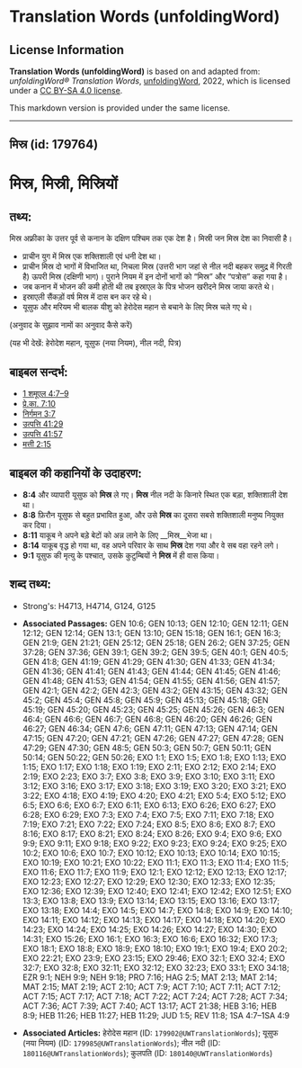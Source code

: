 # Translation Words (unfoldingWord)

## License Information

**Translation Words (unfoldingWord)** is based on and adapted from: _unfoldingWord® Translation Words_, [unfoldingWord](https://unfoldingword.org/utw), 2022, which is licensed under a [CC BY-SA 4.0 license](https://creativecommons.org/licenses/by-sa/4.0/legalcode.en).

This markdown version is provided under the same license.



--------------------------------

## मिस्र (id: 179764)

मिस्र, मिस्री, मिस्रियों
========================

तथ्य:
-----

मिस्र अफ्रीका के उत्तर पूर्व से कनान के दक्षिण पश्चिम तक एक देश है। मिस्री जन मिस्र देश का निवासी है।

* प्राचीन युग में मिस्र एक शक्तिशाली एवं धनी देश था।
* प्राचीन मिस्र दो भागों में विभाजित था, निचला मिस्र (उत्तरी भाग जहां से नील नदी बहकर समुद्र में गिरती है) ऊपरी मिस्र (दक्षिणी भाग)। पुराने नियम में इन दोनों भागों को “मिस्र” और “पत्रोस” कहा गया है।
* जब कनान में भोजन की कमी होती थी तब इस्राएल के पित्र भोजन खरीदने मिस्र जाया करते थे।
* इस्राएली सैंकड़ों वर्ष मिस्र में दास बन कर रहे थे।
* यूसुफ और मरियम भी बालक यीशु को हेरोदेस महान से बचाने के लिए मिस्र चले गए थे।

(अनुवाद के सुझाव नामों का अनुवाद कैसे करें)

(यह भी देखें: हेरोदेश महान, यूसुफ (नया नियम), नील नदी, पित्र)

बाइबल सन्दर्भ:
--------------

* [1 शमूएल 4:7–9](https://ref.ly/1Sam0:0)
* [प्रे.का. 7:10](https://ref.ly/Acts7:10)
* [निर्गमन 3:7](https://ref.ly/Exod3:7)
* [उत्पत्ति 41:29](https://ref.ly/Gen41:29)
* [उत्पत्ति 41:57](https://ref.ly/Gen41:57)
* [मत्ती 2:15](https://ref.ly/Matt2:15)

बाइबल की कहानियों के उदाहरण:
----------------------------

* **8:4** और व्यापारी यूसुफ को **मिस्र** ले गए। **मिस्र** नील नदी के किनारे स्थित एक बड़ा, शक्तिशाली देश था।
* **8:8** फ़िरौन यूसुफ से बहुत प्रभावित हुआ, और उसे **मिस्र** का दूसरा सबसे शक्तिशाली मनुष्य नियुक्त कर दिया।
* **8:11** याकूब ने अपने बड़े बेटों को अन्न लाने के लिए \_\_मिस्र\_\_भेजा था।
* **8:14** याकूब वृद्ध हो गया था, वह अपने परिवार के साथ **मिस्र** देश गया और वे सब वहा रहने लगे।
* **9:1** यूसुफ की मृत्यु के पश्चात्, उसके कुटुम्बियों ने **मिस्र** में ही वास किया।

शब्द तथ्य:
----------

* Strong's: H4713, H4714, G124, G125

* **Associated Passages:** GEN 10:6; GEN 10:13; GEN 12:10; GEN 12:11; GEN 12:12; GEN 12:14; GEN 13:1; GEN 13:10; GEN 15:18; GEN 16:1; GEN 16:3; GEN 21:9; GEN 21:21; GEN 25:12; GEN 25:18; GEN 26:2; GEN 37:25; GEN 37:28; GEN 37:36; GEN 39:1; GEN 39:2; GEN 39:5; GEN 40:1; GEN 40:5; GEN 41:8; GEN 41:19; GEN 41:29; GEN 41:30; GEN 41:33; GEN 41:34; GEN 41:36; GEN 41:41; GEN 41:43; GEN 41:44; GEN 41:45; GEN 41:46; GEN 41:48; GEN 41:53; GEN 41:54; GEN 41:55; GEN 41:56; GEN 41:57; GEN 42:1; GEN 42:2; GEN 42:3; GEN 43:2; GEN 43:15; GEN 43:32; GEN 45:2; GEN 45:4; GEN 45:8; GEN 45:9; GEN 45:13; GEN 45:18; GEN 45:19; GEN 45:20; GEN 45:23; GEN 45:25; GEN 45:26; GEN 46:3; GEN 46:4; GEN 46:6; GEN 46:7; GEN 46:8; GEN 46:20; GEN 46:26; GEN 46:27; GEN 46:34; GEN 47:6; GEN 47:11; GEN 47:13; GEN 47:14; GEN 47:15; GEN 47:20; GEN 47:21; GEN 47:26; GEN 47:27; GEN 47:28; GEN 47:29; GEN 47:30; GEN 48:5; GEN 50:3; GEN 50:7; GEN 50:11; GEN 50:14; GEN 50:22; GEN 50:26; EXO 1:1; EXO 1:5; EXO 1:8; EXO 1:13; EXO 1:15; EXO 1:17; EXO 1:18; EXO 1:19; EXO 2:11; EXO 2:12; EXO 2:14; EXO 2:19; EXO 2:23; EXO 3:7; EXO 3:8; EXO 3:9; EXO 3:10; EXO 3:11; EXO 3:12; EXO 3:16; EXO 3:17; EXO 3:18; EXO 3:19; EXO 3:20; EXO 3:21; EXO 3:22; EXO 4:18; EXO 4:19; EXO 4:20; EXO 4:21; EXO 5:4; EXO 5:12; EXO 6:5; EXO 6:6; EXO 6:7; EXO 6:11; EXO 6:13; EXO 6:26; EXO 6:27; EXO 6:28; EXO 6:29; EXO 7:3; EXO 7:4; EXO 7:5; EXO 7:11; EXO 7:18; EXO 7:19; EXO 7:21; EXO 7:22; EXO 7:24; EXO 8:5; EXO 8:6; EXO 8:7; EXO 8:16; EXO 8:17; EXO 8:21; EXO 8:24; EXO 8:26; EXO 9:4; EXO 9:6; EXO 9:9; EXO 9:11; EXO 9:18; EXO 9:22; EXO 9:23; EXO 9:24; EXO 9:25; EXO 10:2; EXO 10:6; EXO 10:7; EXO 10:12; EXO 10:13; EXO 10:14; EXO 10:15; EXO 10:19; EXO 10:21; EXO 10:22; EXO 11:1; EXO 11:3; EXO 11:4; EXO 11:5; EXO 11:6; EXO 11:7; EXO 11:9; EXO 12:1; EXO 12:12; EXO 12:13; EXO 12:17; EXO 12:23; EXO 12:27; EXO 12:29; EXO 12:30; EXO 12:33; EXO 12:35; EXO 12:36; EXO 12:39; EXO 12:40; EXO 12:41; EXO 12:42; EXO 12:51; EXO 13:3; EXO 13:8; EXO 13:9; EXO 13:14; EXO 13:15; EXO 13:16; EXO 13:17; EXO 13:18; EXO 14:4; EXO 14:5; EXO 14:7; EXO 14:8; EXO 14:9; EXO 14:10; EXO 14:11; EXO 14:12; EXO 14:13; EXO 14:17; EXO 14:18; EXO 14:20; EXO 14:23; EXO 14:24; EXO 14:25; EXO 14:26; EXO 14:27; EXO 14:30; EXO 14:31; EXO 15:26; EXO 16:1; EXO 16:3; EXO 16:6; EXO 16:32; EXO 17:3; EXO 18:1; EXO 18:8; EXO 18:9; EXO 18:10; EXO 19:1; EXO 19:4; EXO 20:2; EXO 22:21; EXO 23:9; EXO 23:15; EXO 29:46; EXO 32:1; EXO 32:4; EXO 32:7; EXO 32:8; EXO 32:11; EXO 32:12; EXO 32:23; EXO 33:1; EXO 34:18; EZR 9:1; NEH 9:9; NEH 9:18; PRO 7:16; HAG 2:5; MAT 2:13; MAT 2:14; MAT 2:15; MAT 2:19; ACT 2:10; ACT 7:9; ACT 7:10; ACT 7:11; ACT 7:12; ACT 7:15; ACT 7:17; ACT 7:18; ACT 7:22; ACT 7:24; ACT 7:28; ACT 7:34; ACT 7:36; ACT 7:39; ACT 7:40; ACT 13:17; ACT 21:38; HEB 3:16; HEB 8:9; HEB 11:26; HEB 11:27; HEB 11:29; JUD 1:5; REV 11:8; 1SA 4:7–1SA 4:9
* **Associated Articles:** हेरोदेस महान (ID: `179902@UWTranslationWords`); यूसुफ (नया नियम) (ID: `179985@UWTranslationWords`); नील नदी (ID: `180116@UWTranslationWords`); कुलपति (ID: `180140@UWTranslationWords`)

